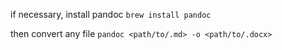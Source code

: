 if necessary, install pandoc
`brew install pandoc`

then convert any file
`pandoc <path/to/.md> -o <path/to/.docx>`